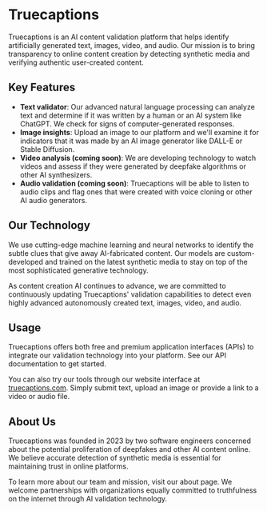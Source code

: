 # Truecaptions

Truecaptions is an AI content validation platform that helps identify artificially generated text, images, video, and audio. Our mission is to bring transparency to online content creation by detecting synthetic media and verifying authentic user-created content.

## Key Features

- **Text validator**: Our advanced natural language processing can analyze text and determine if it was written by a human or an AI system like ChatGPT. We check for signs of computer-generated responses.
- **Image insights**: Upload an image to our platform and we'll examine it for indicators that it was made by an AI image generator like DALL-E or Stable Diffusion.
- **Video analysis (coming soon)**: We are developing technology to watch videos and assess if they were generated by deepfake algorithms or other AI synthesizers.
- **Audio validation (coming soon)**: Truecaptions will be able to listen to audio clips and flag ones that were created with voice cloning or other AI audio generators.

## Our Technology

We use cutting-edge machine learning and neural networks to identify the subtle clues that give away AI-fabricated content. Our models are custom-developed and trained on the latest synthetic media to stay on top of the most sophisticated generative technology.

As content creation AI continues to advance, we are committed to continuously updating Truecaptions' validation capabilities to detect even highly advanced autonomously created text, images, video, and audio.

## Usage

Truecaptions offers both free and premium application interfaces (APIs) to integrate our validation technology into your platform. See our API documentation to get started.

You can also try our tools through our website interface at [truecaptions.com](https://truecaptionsai.vercel.app/). Simply submit text, upload an image or provide a link to a video or audio file.

## About Us

Truecaptions was founded in 2023 by two software engineers concerned about the potential proliferation of deepfakes and other AI content online. We believe accurate detection of synthetic media is essential for maintaining trust in online platforms.

To learn more about our team and mission, visit our about page. We welcome partnerships with organizations equally committed to truthfulness on the internet through AI validation technology.
